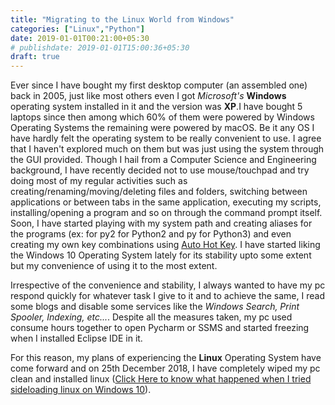 ```yaml
---
title: "Migrating to the Linux World from Windows"
categories: ["Linux","Python"]
date: 2019-01-01T00:21:00+05:30
# publishdate: 2019-01-01T15:00:36+05:30
draft: true
---
```


Ever since I have bought my first desktop computer (an assembled one) back in 2005, just like most others even I got *Microsoft's* **Windows** operating system installed in it and the version was **XP**.I have bought 5 laptops since then among which 60% of them were powered by Windows Operating Systems the remaining were powered by macOS. Be it any OS I have hardly felt the operating system to be really convenient to use. I agree that I haven't explored much on them but was just using the system through the GUI provided. Though I hail from a Computer Science and Engineering background, I have recently decided not to use mouse/touchpad and try doing most of my regular activities such as creating/renaming/moving/deleting files and folders, switching between applications or between tabs in the same application, executing my scripts, installing/opening a program and so on through the command prompt itself. Soon, I have started playing with my system path and creating aliases for the programs (ex: for py2 for Python2 and py for Python3) and even creating my own key combinations using [Auto Hot Key](https://www.autohotkey.com/). I have started liking the Windows 10 Operating System lately for its stability upto some extent but my convenience of using it to the most extent. 

Irrespective of the convenience and stability, I always wanted to have my pc respond quickly for whatever task I give to it and to achieve the same, I read some blogs and disable some services like the *Windows Search, Print Spooler, Indexing, etc...*. Despite all the measures taken, my pc used consume hours together to open Pycharm or SSMS and started freezing when I installed Eclipse IDE in it. 

For this reason, my plans of experiencing the **Linux** Operating System have come forward and on 25th December 2018, I have completely wiped my pc clean and installed linux ([Click Here to know what happened when I tried sideloading linux on Windows 10](https://gauthamsk.me/technology/underconst/)). 